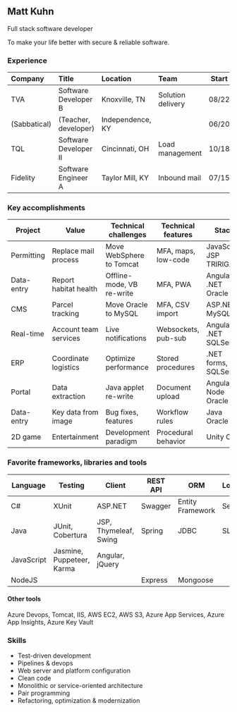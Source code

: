 ## Matt Kuhn

Full stack software developer

To make your life better with secure & reliable software.

### Experience

| Company      | Title                       | Location         | Team              | Start | End   |
| :----------- | :-------------------------- | :--------------- | :---------------- | :---: | :---: |
| TVA          | Software Developer B        | Knoxville, TN    | Solution delivery | 08/22 |       |
| (Sabbatical) | (Teacher, developer)        | Independence, KY |                   | 06/20 | 08/22 |
| TQL          | Software Developer II       | Cincinnati, OH   | Load management   | 10/18 | 06/20 |
| Fidelity     | Software Engineer A         | Taylor Mill, KY  | Inbound mail      | 07/15 | 10/18 |

### Key accomplishments

| Project    | Value                  | Technical challenges      | Technical features  | Stack                  | Host    |
| ---------- | ---------------------- | ------------------------- | ------------------- | ---------------------- | ------- |
| Permitting | Replace mail process   | Move WebSphere to Tomcat  | MFA, maps, low-code | JavaScript JSP TRIRIGA | Azure   |
| Data-entry | Report habitat health  | Offline-mode, VB re-write | MFA, PWA            | Angular .NET Oracle    | AWS     |
| CMS        | Parcel tracking        | Move Oracle to MySQL      | MFA, CSV import     | ASP.NET MySQL          | AWS     |
| Real-time  | Account team services  | Live notifications        | Websockets, pub-sub | Angular .NET SQLServer | On-prem |
| ERP        | Coordinate logistics   | Optimize performance      | Stored procedures   | .NET forms, SQLServer  | On-prem |
| Portal     | Data extraction        | Java applet re-write      | Document upload     | Angular Node Oracle    | AWS     |
| Data-entry | Key data from image    | Bug fixes, features       | Workflow rules      | Java Oracle            | On-prem |
| 2D game    | Entertainment          | Development paradigm      | Procedural behavior | Unity C#               |         |

### Favorite frameworks, libraries and tools

| Language   | Testing                   | Client                | REST API | ORM              | Logging | Build           |
| ---------- | ------------------------- | --------------------- | -------- | ---------------- | ------- | -------------   |
| C#         | XUnit                     | ASP.NET               | Swagger  | Entity Framework | Serilog | Nuget           |
| Java       | JUnit, Cobertura          | JSP, Thymeleaf, Swing | Spring   | JDBC             | SLF4J   | Gradle, Maven   |
| JavaScript | Jasmine, Puppeteer, Karma | Angular, jQuery       |          |                  |         | TypeScript, npm |
| NodeJS     |                           |                       | Express  | Mongoose         |         | npm             |

#### Other tools

Azure Devops, Tomcat, IIS, AWS EC2, AWS S3, Azure App Services, Azure App Insights, Azure Key Vault

### Skills

- Test-driven development
- Pipelines & devops
- Web server and platform configuration
- Clean code
- Monolithic or service-oriented architecture
- Pair programming
- Refactoring, optimization & modernization

